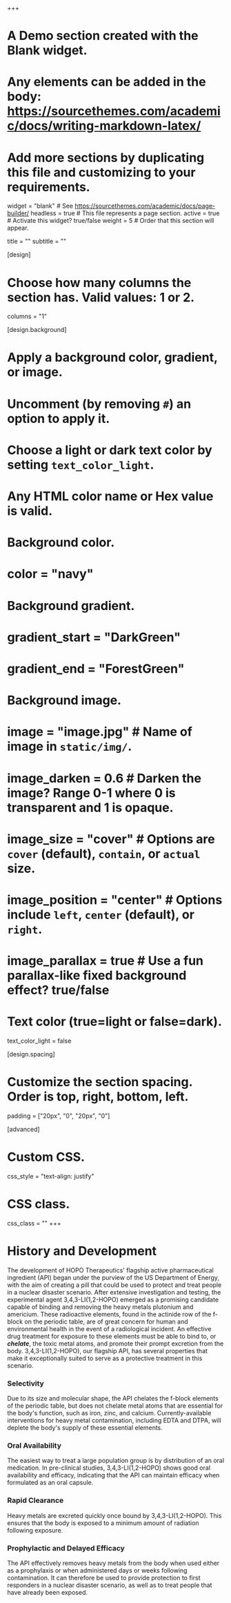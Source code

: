 +++
# A Demo section created with the Blank widget.
# Any elements can be added in the body: https://sourcethemes.com/academic/docs/writing-markdown-latex/
# Add more sections by duplicating this file and customizing to your requirements.

widget = "blank"  # See https://sourcethemes.com/academic/docs/page-builder/
headless = true  # This file represents a page section.
active = true  # Activate this widget? true/false
weight = 5  # Order that this section will appear.

title = ""
subtitle = ""

[design]
  # Choose how many columns the section has. Valid values: 1 or 2.
  columns = "1"

[design.background]
  # Apply a background color, gradient, or image.
  #   Uncomment (by removing `#`) an option to apply it.
  #   Choose a light or dark text color by setting `text_color_light`.
  #   Any HTML color name or Hex value is valid.

  # Background color.
  # color = "navy"

  # Background gradient.
  # gradient_start = "DarkGreen"
  # gradient_end = "ForestGreen"

  # Background image.
  # image = "image.jpg"  # Name of image in `static/img/`.
  # image_darken = 0.6  # Darken the image? Range 0-1 where 0 is transparent and 1 is opaque.
  # image_size = "cover"  #  Options are `cover` (default), `contain`, or `actual` size.
  # image_position = "center"  # Options include `left`, `center` (default), or `right`.
  # image_parallax = true  # Use a fun parallax-like fixed background effect? true/false

  # Text color (true=light or false=dark).
  text_color_light = false

[design.spacing]
  # Customize the section spacing. Order is top, right, bottom, left.
  padding = ["20px", "0", "20px", "0"]

[advanced]
 # Custom CSS.
 css_style = "text-align: justify"

 # CSS class.
 css_class = ""
+++
# History and Development
The development of HOPO Therapeutics' flagship active pharmaceutical ingredient (API) began under the purview of the US Department of Energy, with the aim of creating a pill that could be used to protect and treat people in a nuclear disaster scenario. After extensive investigation and testing, the experimental agent 3,4,3-LI(1,2-HOPO) emerged as a promising candidate capable of binding and removing the heavy metals plutonium and americium. These radioactive elements, found in the actinide row of the f-block on the periodic table, are of great concern for human and environmental health in the event of a radiological incident. An effective drug treatment for exposure to these elements must be able to bind to, or ***chelate***, the toxic metal atoms, and promote their prompt excretion from the body. 3,4,3-LI(1,2-HOPO), our flagship API, has several properties that make it exceptionally suited to serve as a protective treatment in this scenario.

### Selectivity
Due to its size and molecular shape, the API chelates the f-block elements of the periodic table, but does not chelate metal atoms that are essential for the body's function, such as iron, zinc, and calcium. Currently-available interventions for heavy metal contamination, including EDTA and DTPA, will deplete the body's supply of these essential elements.

### Oral Availability
The easiest way to treat a large population group is by distribution of an oral medication. In pre-clinical studies, 3,4,3-LI(1,2-HOPO) shows good oral availability and efficacy, indicating that the API can maintain efficacy when formulated as an oral capsule.

### Rapid Clearance
Heavy metals are excreted quickly once bound by 3,4,3-LI(1,2-HOPO). This ensures that the body is exposed to a minimum amount of radiation following exposure.

### Prophylactic and Delayed Efficacy
The API effectively removes heavy metals from the body when used either as a prophylaxis or when administered days or weeks following contamination. It can therefore be used to provide protection to first responders in a nuclear disaster scenario, as well as to treat people that have already been exposed.
